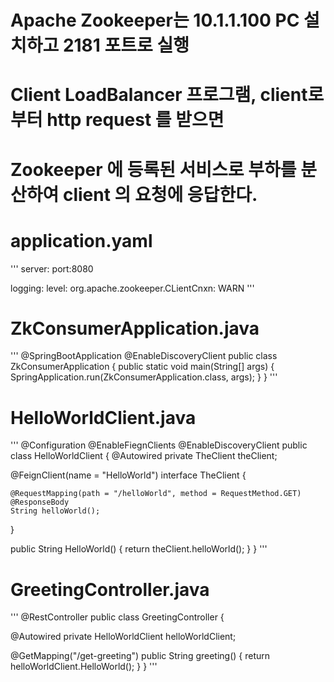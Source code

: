 # Apache Zookeeper는 10.1.1.100 PC 설치하고 2181 포트로 실행
# Client LoadBalancer 프로그램, client로 부터 http request 를 받으면
# Zookeeper 에 등록된 서비스로 부하를 분산하여 client 의 요청에 응답한다.

# application.yaml
'''
server:
  port:8080
  
logging:
  level:
    org.apache.zookeeper.CLientCnxn: WARN
'''

# ZkConsumerApplication.java
'''
@SpringBootApplication
@EnableDiscoveryClient
public class ZkConsumerApplication {
  public static void main(String[] args) {
    SpringApplication.run(ZkConsumerApplication.class, args);
  }
}
'''

# HelloWorldClient.java
'''
@Configuration
@EnableFiegnClients
@EnableDiscoveryClient
public class HelloWorldClient {
  @Autowired
  private TheClient theClient;
  
  @FeignClient(name = "HelloWorld")
  interface TheClient {
    
    @RequestMapping(path = "/helloWorld", method = RequestMethod.GET)
    @ResponseBody
    String helloWorld();
  }
  
  public String HelloWorld() {
    return theClient.helloWorld();
  }
}
'''

# GreetingController.java
'''
@RestController
public class GreetingController {
  
  @Autowired
  private HelloWorldClient helloWorldClient;
  
  @GetMapping("/get-greeting")
  public String greeting() {
    return helloWorldClient.HelloWorld();
  }
}
'''
